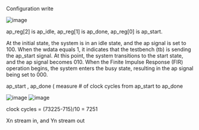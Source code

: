 Configuration write

![image](https://github.com/CCCBruce/soc_lab3/assets/145880763/4934ad63-9e65-43b1-b30d-9a5f307fef83)

ap_reg[2] is ap_idle, ap_reg[1] is ap_done, ap_reg[0] is ap_start.

At the initial state, the system is in an idle state, and the ap signal is set to 100. When the wdata equals 1, it indicates that the testbench (tb) is sending the ap_start signal. At this point, the system transitions to the start state, and the ap signal becomes 010. When the Finite Impulse Response (FIR) operation begins, the system enters the busy state, resulting in the ap signal being set to 000.

ap_start , ap_done ( measure # of clock cycles from ap_start to ap_done

![image](https://github.com/CCCBruce/soc_lab3/assets/145880763/6bbeb5e5-eaae-4009-8fdd-70cbd50aaf8f)
![image](https://github.com/CCCBruce/soc_lab3/assets/145880763/838ef3e0-bef8-474b-9a60-94381cc8a208)

clock cycles = (73225-715)/10 = 7251

Xn stream in, and Yn stream out
